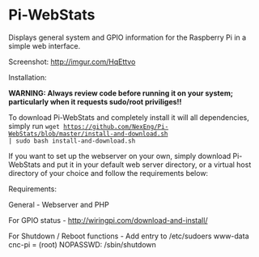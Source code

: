 # Pi-WebStats
Displays general system and GPIO information for the Raspberry Pi in a simple web interface.

Screenshot: http://imgur.com/HqEttvo

Installation:
  
  **WARNING: Always review code before running it on your system; particularly when it requests sudo/root priviliges!!**
  
  To download Pi-WebStats and completely install it will all dependencies, simply run <code>wget https://github.com/NexEng/Pi-WebStats/blob/master/install-and-download.sh | sudo bash install-and-download.sh
</code>
  
  If you want to set up the webserver on your own, simply download Pi-WebStats and put it in your default web server directory, or a virtual host directory of your choice and follow the requirements below:


Requirements:

  General - Webserver and PHP

  For GPIO status - http://wiringpi.com/download-and-install/

  For Shutdown / Reboot functions - Add entry to /etc/sudoers
  	www-data cnc-pi = (root) NOPASSWD: /sbin/shutdown
